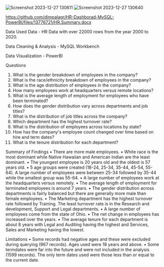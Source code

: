 ![Screenshot 2023-12-27 130611](https://github.com/dimpalagr/HR-Dashborad-MySQL-PowerBI/assets/151930353/3decb108-cff9-4435-b18e-6c4fef8eb244)
![Screenshot 2023-12-27 130640](https://github.com/dimpalagr/HR-Dashborad-MySQL-PowerBI/assets/151930353/1a20b965-1b85-445b-9319-6f628ec64612)

https://github.com/dimpalagr/HR-Dashborad-MySQL-PowerBI/files/13776721/HR.Summary.docx


Data Used
Data - HR Data with over 22000 rows from the year 2000 to 2020.

Data Cleaning & Analysis - MySQL Workbench

Data Visualization - PowerBI

Questions
1.	What is the gender breakdown of employees in the company?
2.	What is the race/ethnicity breakdown of employees in the company?
3.	What is the age distribution of employees in the company?
4.	How many employees work at headquarters versus remote locations?
5.	What is the average length of employment for employees who have been terminated?
6.	How does the gender distribution vary across departments and job titles?
7.	What is the distribution of job titles across the company?
8.	Which department has the highest turnover rate?
9.	What is the distribution of employees across locations by state?
 10.	How has the company's employee count changed over time based on hire and term dates?
 11.	What is the tenure distribution for each department?

Summary of Findings
 •	There are more male employees.
 •	White race is the most dominant while Native Hawaiian and American Indian are the least dominant.
 •	The youngest employee is 20 years old and the oldest is 57 years old.
 •	5 age groups were created (18-24, 25-34, 35-44, 45-54, 55-64). A large number of employees were between 25-34 followed by 35-44 while the smallest group was 55-64.
 •	A large number of employees work at the headquarters versus remotely.
 •	The average length of employment for terminated employees is around 7 years.
 •	The gender distribution across departments is fairly balanced but there are generally more male than female employees.
 •	The Marketing department has the highest turnover rate followed by Training. The least turnover rate is in the Research and development, Support and Legal departments.
 •	A large number of employees come from the state of Ohio.
 •	The net change in employees has increased over the years.
 •	The average tenure for each department is about 8 years with Legal and Auditing having the highest and Services, Sales and Marketing having the lowest.

Limitations
 •	Some records had negative ages and these were excluded during querying (967 records). Ages used were 18 years and above.
 •	Some termdates were far into the future and were not included in the analysis (1599 records). The only term dates used were those less than or equal to the current date.

